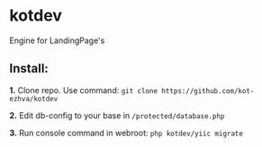 # kotdev
Engine for LandingPage's

Install:
-------------------------------------------
**1.** Clone repo. Use command: ```git clone https://github.com/kot-ezhva/kotdev```

**2.** Edit db-config to your base in ```/protected/database.php```

**3.** Run console command in webroot: ```php kotdev/yiic migrate```
